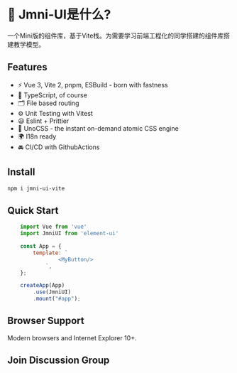 # 🔨 Jmni-UI是什么?

一个Mini版的组件库，基于Vite栈。为需要学习前端工程化的同学搭建的组件库搭建教学模型。
## Features

- ⚡️ Vue 3, Vite 2, pnpm, ESBuild - born with fastness
- 🦾 TypeScript, of course
- 🗂 File based routing
- ⚙️ Unit Testing with Vitest
- 😃 Eslint + Prittier
- 🎨 UnoCSS - the instant on-demand atomic CSS engine
- 🌍 I18n ready
- 🚘 CI/CD with GithubActions


## Install

```bash
npm i jmni-ui-vite
```

## Quick Start

```js
    import Vue from 'vue'
    import JmniUI from 'element-ui'

    const App = {
        template: `
                <MyButton/>
            `,
    };

    createApp(App)
        .use(JmniUI)
        .mount("#app");

```

## Browser Support

Modern browsers and Internet Explorer 10+.

## Join Discussion Group

